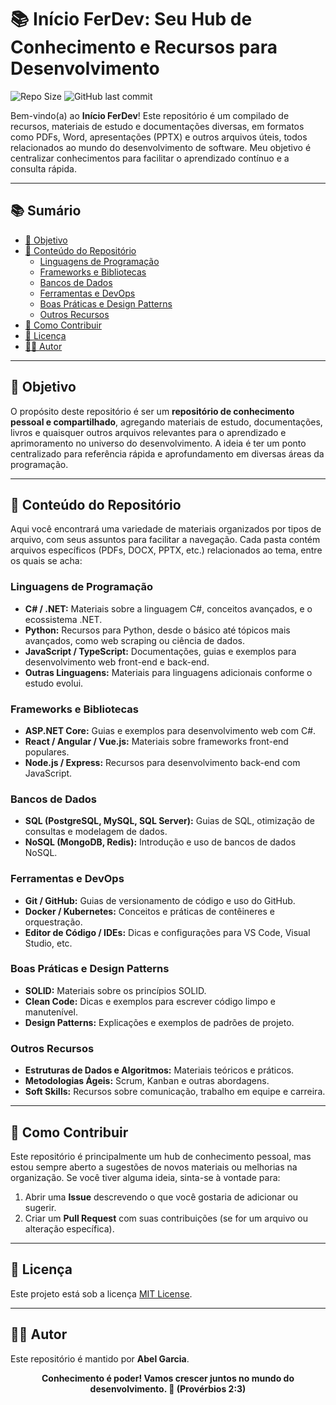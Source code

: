 # 📚 Início FerDev: Seu Hub de Conhecimento e Recursos para Desenvolvimento

![Repo Size](https://img.shields.io/github/repo-size/Abel2007u/Inicio-FerDev-Github-22-02-24?style=flat-square)
![GitHub last commit](https://img.shields.io/github/last-commit/Abel2007u/Inicio-FerDev-Github-22-02-24?style=for-the-badge)

Bem-vindo(a) ao **Início FerDev**! Este repositório é um compilado de recursos, materiais de estudo e documentações diversas, em formatos como PDFs, Word, apresentações (PPTX) e outros arquivos úteis, todos relacionados ao mundo do desenvolvimento de software. Meu objetivo é centralizar conhecimentos para facilitar o aprendizado contínuo e a consulta rápida.

---

## 📚 Sumário

- [🎯 Objetivo](#-objetivo)
- [📂 Conteúdo do Repositório](#-conteúdo-do-repositório)
  - [Linguagens de Programação](#linguagens-de-programação)
  - [Frameworks e Bibliotecas](#frameworks-e-bibliotecas)
  - [Bancos de Dados](#bancos-de-dados)
  - [Ferramentas e DevOps](#ferramentas-e-devops)
  - [Boas Práticas e Design Patterns](#boas-práticas-e-design-patterns)
  - [Outros Recursos](#outros-recursos)
- [🤝 Como Contribuir](#-como-contribuir)
- [📄 Licença](#-licença)
- [👨‍💻 Autor](#-autor)

---

## 🎯 Objetivo

O propósito deste repositório é ser um **repositório de conhecimento pessoal e compartilhado**, agregando materiais de estudo, documentações, livros e quaisquer outros arquivos relevantes para o aprendizado e aprimoramento no universo do desenvolvimento. A ideia é ter um ponto centralizado para referência rápida e aprofundamento em diversas áreas da programação.

---

## 📂 Conteúdo do Repositório

Aqui você encontrará uma variedade de materiais organizados por tipos de arquivo, com seus assuntos para facilitar a navegação. Cada pasta contém arquivos específicos (PDFs, DOCX, PPTX, etc.) relacionados ao tema, entre os quais se acha:

### Linguagens de Programação

-   **C# / .NET:** Materiais sobre a linguagem C#, conceitos avançados, e o ecossistema .NET.
-   **Python:** Recursos para Python, desde o básico até tópicos mais avançados, como web scraping ou ciência de dados.
-   **JavaScript / TypeScript:** Documentações, guias e exemplos para desenvolvimento web front-end e back-end.
-   **Outras Linguagens:** Materiais para linguagens adicionais conforme o estudo evolui.

### Frameworks e Bibliotecas

-   **ASP.NET Core:** Guias e exemplos para desenvolvimento web com C#.
-   **React / Angular / Vue.js:** Materiais sobre frameworks front-end populares.
-   **Node.js / Express:** Recursos para desenvolvimento back-end com JavaScript.

### Bancos de Dados

-   **SQL (PostgreSQL, MySQL, SQL Server):** Guias de SQL, otimização de consultas e modelagem de dados.
-   **NoSQL (MongoDB, Redis):** Introdução e uso de bancos de dados NoSQL.

### Ferramentas e DevOps

-   **Git / GitHub:** Guias de versionamento de código e uso do GitHub.
-   **Docker / Kubernetes:** Conceitos e práticas de contêineres e orquestração.
-   **Editor de Código / IDEs:** Dicas e configurações para VS Code, Visual Studio, etc.

### Boas Práticas e Design Patterns

-   **SOLID:** Materiais sobre os princípios SOLID.
-   **Clean Code:** Dicas e exemplos para escrever código limpo e manutenível.
-   **Design Patterns:** Explicações e exemplos de padrões de projeto.

### Outros Recursos

-   **Estruturas de Dados e Algoritmos:** Materiais teóricos e práticos.
-   **Metodologias Ágeis:** Scrum, Kanban e outras abordagens.
-   **Soft Skills:** Recursos sobre comunicação, trabalho em equipe e carreira.

---

## 🤝 Como Contribuir

Este repositório é principalmente um hub de conhecimento pessoal, mas estou sempre aberto a sugestões de novos materiais ou melhorias na organização. Se você tiver alguma ideia, sinta-se à vontade para:

1.  Abrir uma **Issue** descrevendo o que você gostaria de adicionar ou sugerir.
2.  Criar um **Pull Request** com suas contribuições (se for um arquivo ou alteração específica).

---

## 📄 Licença

Este projeto está sob a licença [MIT License](https://opensource.org/licenses/MIT).

---

## 👨‍💻 Autor

Este repositório é mantido por **Abel Garcia**.

<p align="center">
  <b>Conhecimento é poder! Vamos crescer juntos no mundo do desenvolvimento. 🚀 (Provérbios 2:3) </b>
</p>

